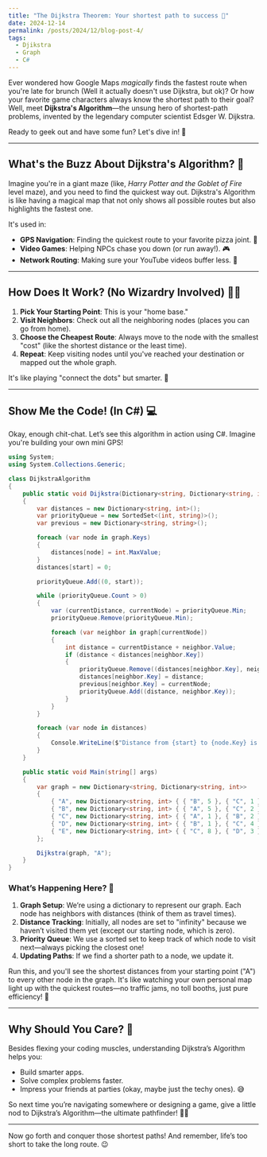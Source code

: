 ```yaml
---
title: "The Dijkstra Theorem: Your shortest path to success 🚩"
date: 2024-12-14
permalink: /posts/2024/12/blog-post-4/
tags:
  - Djikstra
  - Graph
  - C#
---
```


Ever wondered how Google Maps *magically* finds the fastest route when you're late for brunch (Well it actually doesn't use Dijkstra, but ok)? Or how your favorite game characters always know the shortest path to their goal? Well, meet **Dijkstra's Algorithm**—the unsung hero of shortest-path problems, invented by the legendary computer scientist Edsger W. Dijkstra.

Ready to geek out and have some fun? Let's dive in! 🎈

---

## What's the Buzz About Dijkstra's Algorithm? 🤔

Imagine you're in a giant maze (like, *Harry Potter and the Goblet of Fire* level maze), and you need to find the quickest way out. Dijkstra's Algorithm is like having a magical map that not only shows all possible routes but also highlights the fastest one.

It's used in:
- **GPS Navigation**: Finding the quickest route to your favorite pizza joint. 🍕
- **Video Games**: Helping NPCs chase you down (or run away!). 🎮
- **Network Routing**: Making sure your YouTube videos buffer less. 📶

---

## How Does It Work? (No Wizardry Involved) 🧙‍♂️

1. **Pick Your Starting Point**: This is your "home base."
2. **Visit Neighbors**: Check out all the neighboring nodes (places you can go from home).
3. **Choose the Cheapest Route**: Always move to the node with the smallest "cost" (like the shortest distance or the least time).
4. **Repeat**: Keep visiting nodes until you've reached your destination or mapped out the whole graph.

It's like playing "connect the dots" but smarter. 🧠

---

## Show Me the Code! (In C#) 💻

Okay, enough chit-chat. Let’s see this algorithm in action using C#. Imagine you're building your own mini GPS!

```csharp
using System;
using System.Collections.Generic;

class DijkstraAlgorithm
{
    public static void Dijkstra(Dictionary<string, Dictionary<string, int>> graph, string start)
    {
        var distances = new Dictionary<string, int>();
        var priorityQueue = new SortedSet<(int, string)>();
        var previous = new Dictionary<string, string>();

        foreach (var node in graph.Keys)
        {
            distances[node] = int.MaxValue;
        }
        distances[start] = 0;

        priorityQueue.Add((0, start));

        while (priorityQueue.Count > 0)
        {
            var (currentDistance, currentNode) = priorityQueue.Min;
            priorityQueue.Remove(priorityQueue.Min);

            foreach (var neighbor in graph[currentNode])
            {
                int distance = currentDistance + neighbor.Value;
                if (distance < distances[neighbor.Key])
                {
                    priorityQueue.Remove((distances[neighbor.Key], neighbor.Key));
                    distances[neighbor.Key] = distance;
                    previous[neighbor.Key] = currentNode;
                    priorityQueue.Add((distance, neighbor.Key));
                }
            }
        }

        foreach (var node in distances)
        {
            Console.WriteLine($"Distance from {start} to {node.Key} is {node.Value}");
        }
    }

    public static void Main(string[] args)
    {
        var graph = new Dictionary<string, Dictionary<string, int>>
        {
            { "A", new Dictionary<string, int> { { "B", 5 }, { "C", 1 } } },
            { "B", new Dictionary<string, int> { { "A", 5 }, { "C", 2 }, { "D", 1 } } },
            { "C", new Dictionary<string, int> { { "A", 1 }, { "B", 2 }, { "D", 4 }, { "E", 8 } } },
            { "D", new Dictionary<string, int> { { "B", 1 }, { "C", 4 }, { "E", 3 } } },
            { "E", new Dictionary<string, int> { { "C", 8 }, { "D", 3 } } },
        };

        Dijkstra(graph, "A");
    }
}
```

### What’s Happening Here? 🤬

1. **Graph Setup**: We’re using a dictionary to represent our graph. Each node has neighbors with distances (think of them as travel times).
2. **Distance Tracking**: Initially, all nodes are set to "infinity" because we haven’t visited them yet (except our starting node, which is zero).
3. **Priority Queue**: We use a sorted set to keep track of which node to visit next—always picking the closest one!
4. **Updating Paths**: If we find a shorter path to a node, we update it.

Run this, and you'll see the shortest distances from your starting point ("A") to every other node in the graph. It's like watching your own personal map light up with the quickest routes—no traffic jams, no toll booths, just pure efficiency! 🚀

---

## Why Should You Care? 🤷

Besides flexing your coding muscles, understanding Dijkstra’s Algorithm helps you:
- Build smarter apps.
- Solve complex problems faster.
- Impress your friends at parties (okay, maybe just the techy ones). 😅

So next time you’re navigating somewhere or designing a game, give a little nod to Dijkstra’s Algorithm—the ultimate pathfinder! 🚩✨

---

Now go forth and conquer those shortest paths! And remember, life’s too short to take the long route. 😉


